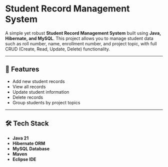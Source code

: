 # Student Record Management System

A simple yet robust **Student Record Management System** built using **Java, Hibernate, and MySQL**. This project allows you to manage student data such as roll number, name, enrollment number, and project topic, with full CRUD (Create, Read, Update, Delete) functionality.

---

## 🚀 Features

- Add new student records
- View all records
- Update student information
- Delete records
- Group students by project topics

---

## 🛠️ Tech Stack

- **Java 21**
- **Hibernate ORM**
- **MySQL Database**
- **Maven**
- **Eclipse IDE**





 
